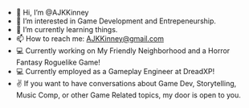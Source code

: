 - 👋 Hi, I’m @AJKKinney
- 👀 I’m interested in Game Development and Entrepeneurship.
- 🌱 I’m currently learning things.
- 📫 How to reach me: AJKKinney@gmail.com
- 💻 Currently working on My Friendly Neighborhood and a Horror Fantasy Roguelike Game!
- 💻 Currently employed as a Gameplay Engineer at DreadXP!
- ✌  If you want to have conversations about Game Dev, Storytelling, Music Comp, or other Game Related topics, my door is open to you.

<!---
AJKKinney/AJKKinney is a ✨ special ✨ repository because its `README.md` (this file) appears on your GitHub profile.
You can click the Preview link to take a look at your changes.
--->
